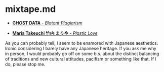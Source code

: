 # mixtape.md

- [**GHOST DATA** - _Blatant
  Plagiarism_](https://www.youtube.com/watch?v=-5fgnXsPrL8)

- [**Maria Takeuchi 竹内 まりや** - *Plastic Love*](https://www.youtube.com/watch?v=3bNITQR4Uso)

As you can probably tell, I seem to be enamored with Japanese aesthetics.
Ironic considering I barely have any Japanese heritage. If you ask me why
in person, I would probably go off on some b.s. about the distinct
balancing of traditions and new cultural attitudes, pacifism or something
like that. If I do, please stop me.
